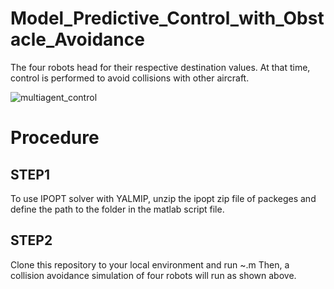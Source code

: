 # Model_Predictive_Control_with_Obstacle_Avoidance
The four robots head for their respective destination values. At that time, control is performed to avoid collisions with other aircraft.

![multiagent_control](https://user-images.githubusercontent.com/52307432/132298206-89d366c1-ea99-41e0-85cb-270e7b9e723a.gif)

# Procedure
## STEP1
To use IPOPT solver with YALMIP, unzip the ipopt zip file of packeges and define the path to the folder in the matlab script file.

## STEP2
Clone this repository to your local environment and run ~.m
Then, a collision avoidance simulation of four robots will run as shown above.

